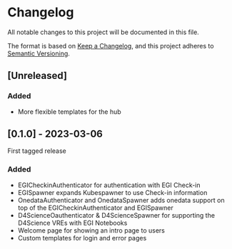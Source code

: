 # Changelog

All notable changes to this project will be documented in this file.

The format is based on [Keep a Changelog](https://keepachangelog.com/en/1.0.0/),
and this project adheres to
[Semantic Versioning](https://semver.org/spec/v2.0.0.html).

## [Unreleased]

### Added
- More flexible templates for the hub

## [0.1.0] - 2023-03-06

First tagged release

### Added

- EGICheckinAuthenticator for authentication with EGI Check-in
- EGISpawner expands Kubespawner to use Check-in information
- OnedataAuthenticator and OnedataSpawner adds onedata support on top of the
  EGICheckinAuthenticator and EGISpawner
- D4ScienceOauthenticator & D4ScienceSpawner for supporting the D4Science VREs
  with EGI Notebooks
- Welcome page for showing an intro page to users
- Custom templates for login and error pages
